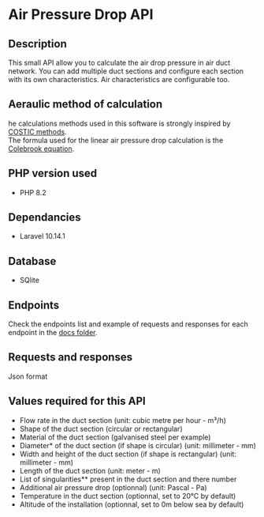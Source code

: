 # Air Pressure Drop API


## Description
This small API allow you to calculate the air drop pressure in air duct network. You can add multiple duct sections and configure each section with its own characteristics. Air characteristics are configurable too.

## Aeraulic method of calculation
he calculations methods used in this software is strongly inspired by [COSTIC methods](https://www.costic.com).  
The formula used for the linear air pressure drop calculation is the [Colebrook equation](https://www.engineeringtoolbox.com/colebrook-equation-d_1031.html).


## PHP version used
* PHP 8.2

## Dependancies
* Laravel 10.14.1

## Database
* SQlite

## Endpoints
Check the endpoints list and example of requests and responses for each endpoint in the [docs folder](/docs/).

## Requests and responses
Json format

## Values required for this API
* Flow rate in the duct section (unit: cubic metre per hour - m³/h)
* Shape of the duct section (circular or rectangular)
* Material of the duct section (galvanised steel per example)
* Diameter* of the duct section (if shape is circular) (unit: millimeter - mm)
* Width and height of the duct section (if shape is rectangular) (unit: millimeter - mm)
* Length of the duct section (unit: meter - m)
* List of singularities** present in the duct section and there number
* Additional air pressure drop (optionnal) (unit: Pascal - Pa)
* Temperature in the duct section (optionnal, set to 20°C by default)
* Altitude of the installation (optionnal, set to 0m below sea by default)


